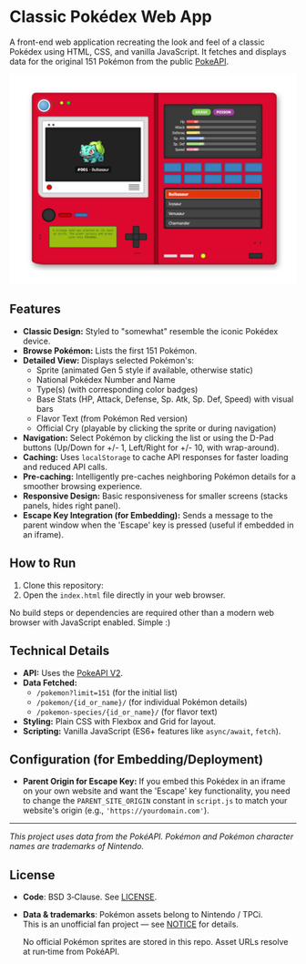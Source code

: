 # Classic Pokédex Web App

A front-end web application recreating the look and feel of a classic Pokédex using HTML, CSS, and vanilla JavaScript. It fetches and displays data for the original 151 Pokémon from the public [PokeAPI](https://pokeapi.co/).

[![Screenshot of the Pokedex application](pokedex.png)](pokedex.png)

## Features

*   **Classic Design:** Styled to "somewhat" resemble the iconic Pokédex device.
*   **Browse Pokémon:** Lists the first 151 Pokémon.
*   **Detailed View:** Displays selected Pokémon's:
    *   Sprite (animated Gen 5 style if available, otherwise static)
    *   National Pokédex Number and Name
    *   Type(s) (with corresponding color badges)
    *   Base Stats (HP, Attack, Defense, Sp. Atk, Sp. Def, Speed) with visual bars
    *   Flavor Text (from Pokémon Red version)
    *   Official Cry (playable by clicking the sprite or during navigation)
*   **Navigation:** Select Pokémon by clicking the list or using the D-Pad buttons (Up/Down for +/- 1, Left/Right for +/- 10, with wrap-around).
*   **Caching:** Uses `localStorage` to cache API responses for faster loading and reduced API calls.
*   **Pre-caching:** Intelligently pre-caches neighboring Pokémon details for a smoother browsing experience.
*   **Responsive Design:** Basic responsiveness for smaller screens (stacks panels, hides right panel).
*   **Escape Key Integration (for Embedding):** Sends a message to the parent window when the 'Escape' key is pressed (useful if embedded in an iframe).

## How to Run

1.  Clone this repository:
2.  Open the `index.html` file directly in your web browser.

No build steps or dependencies are required other than a modern web browser with JavaScript enabled. Simple :)

## Technical Details

*   **API:** Uses the [PokeAPI V2](https://pokeapi.co/docs/v2).
*   **Data Fetched:**
    *   `/pokemon?limit=151` (for the initial list)
    *   `/pokemon/{id_or_name}/` (for individual Pokémon details)
    *   `/pokemon-species/{id_or_name}/` (for flavor text)
*   **Styling:** Plain CSS with Flexbox and Grid for layout.
*   **Scripting:** Vanilla JavaScript (ES6+ features like `async/await`, `fetch`).

## Configuration (for Embedding/Deployment)
*   **Parent Origin for Escape Key:** If you embed this Pokédex in an iframe on your own website and want the 'Escape' key functionality, you need to change the `PARENT_SITE_ORIGIN` constant in `script.js` to match your website's origin (e.g., `'https://yourdomain.com'`).

---

*This project uses data from the PokéAPI. Pokémon and Pokémon character names are trademarks of Nintendo.*

## License
* **Code**: BSD 3‑Clause. See [LICENSE](./LICENSE).
* **Data & trademarks**: Pokémon assets belong to Nintendo / TPCi.  
  This is an unofficial fan project — see [NOTICE](./NOTICE) for details.
  
  No official Pokémon sprites are stored in this repo.  Asset URLs resolve at run‑time from PokéAPI.